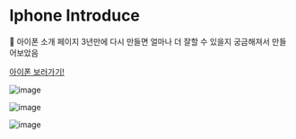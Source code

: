 # Iphone Introduce

📱 아이폰 소개 페이지 3년만에 다시 만들면 얼마나 더 잘할 수 있을지 궁금해져서 만들어보았음

[아이폰 보러가기!](https://introduce-iphone.vercel.app/)

![image](https://github.com/kwb020312/Introduce_Iphone/assets/46777310/2f3fdfa8-b8e3-4be0-95d3-1e993735173a)

![image](https://github.com/kwb020312/Introduce_Iphone/assets/46777310/90f32511-ad0d-4e8a-8048-9f31340e0b4b)

![image](https://github.com/kwb020312/Introduce_Iphone/assets/46777310/0582202c-3f9d-4aae-8231-ae79c0725992)
